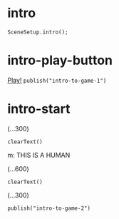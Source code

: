 # intro

`SceneSetup.intro();`

# intro-play-button

[Play!](#intro-start) `publish("intro-to-game-1")`

# intro-start

(...300)

`clearText()`

m: THIS IS A HUMAN

(...600)

`clearText()`

(...300)

`publish("intro-to-game-2")`